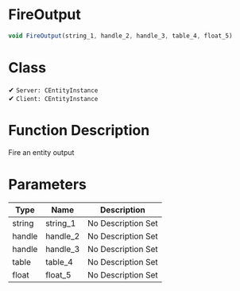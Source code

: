 # FireOutput
```js	
void FireOutput(string_1, handle_2, handle_3, table_4, float_5)
```
# Class
✔ `Server: CEntityInstance`  
✔ `Client: CEntityInstance`  

# Function Description
Fire an entity output
# Parameters
Type|Name|Description
--|--|--
string|string_1|No Description Set
handle|handle_2|No Description Set
handle|handle_3|No Description Set
table|table_4|No Description Set
float|float_5|No Description Set
